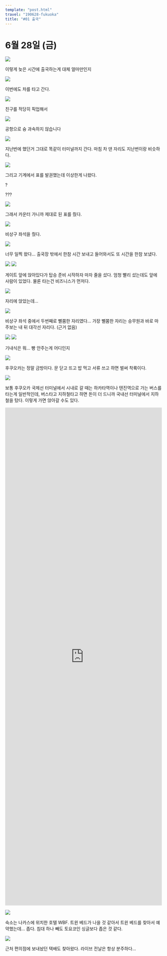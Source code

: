 ```yaml
---
template: "post.html"
travel: "190628-fukuoka"
title: "#01 출국"
---
```


# 6월 28일 (금)

![](/190628-fukuoka/01_01.jpg)

이렇게 늦은 시간에 출국하는게 대체 얼마만인지

![](/190628-fukuoka/01_02.jpg)

이번에도 차를 타고 간다.

![](/190628-fukuoka/01_03.jpg)

친구를 적당히 픽업해서

![](/190628-fukuoka/01_04.jpg)

공항으로 슝
과속하지 않습니다

![](/190628-fukuoka/01_05.jpg)

지난번에 했던거 그대로 똑같이 터미널까지 간다.
마침 차 댄 자리도 지난번이랑 비슷하다.

![](/190628-fukuoka/01_06.jpg)

그리고 기계에서 표를 발권했는데 이상한게 나왔다.

?

???

![](/190628-fukuoka/01_07.jpg)

그래서 카운터 가니까 제대로 된 표를 줬다.

![](/190628-fukuoka/01_08.jpg)

비상구 좌석을 줬다.

![](/190628-fukuoka/01_09.jpg)

너무 일찍 왔다...
출국장 밖에서 한참 시간 보내고 들어와서도 또 시간을 한참 보냈다.

![](/190628-fukuoka/01_10.jpg)
![](/190628-fukuoka/01_11.jpg)

게이트 앞에 앉아있다가 탑승 준비 시작하자 마자 줄을 섰다.
엄청 빨리 섰는데도 앞에 사람이 있었다.
물론 타는건 비즈니스가 먼저다.

![](/190628-fukuoka/01_12.jpg)

자리에 앉았는데...

![](/190628-fukuoka/01_13.jpg)

비상구 좌석 중에서 두번째로 뻘쭘한 자리였다...
가장 뻘쭘한 자리는 승무원과 바로 마주보는 내 뒤 대각선 자리다. (근거 없음)

![](/190628-fukuoka/01_14.jpg)
![](/190628-fukuoka/01_15.jpg)

기내식은 뭐... 빵 안주는게 어디인지

![](/190628-fukuoka/01_16.jpg)

후쿠오카는 정말 금방이다.
문 닫고 뜨고 밥 먹고 서류 쓰고 하면 벌써 착륙이다.

![](/190628-fukuoka/01_17.jpg)

보통 후쿠오카 국제선 터미널에서 시내로 갈 때는 하카타역이나 텐진역으로 가는 버스를 타는게 일반적인데, 버스타고 지하철타고 하면 돈이 더 드니까 국내선 터미널에서 지하철을 탔다.
이렇게 가면 앉아갈 수도 있다.

<iframe src="https://www.google.com/maps/embed?pb=!1m18!1m12!1m3!1d830.8685358064662!2d130.40608993303061!3d33.59300018972683!2m3!1f0!2f0!3f0!3m2!1i1024!2i768!4f13.1!3m3!1m2!1s0x354191c90f0fcd47%3A0x698e0b08bebdb680!2z7Zi47YWUIFdCRiDtm4Tsv6DsmKTsubQg64KY7Lm07Iqk!5e0!3m2!1sko!2skr!4v1564064300086!5m2!1sko!2skr" style="width: 100%; height: 40vh" frameborder="0" allowfullscreen></iframe>

![](/190628-fukuoka/01_18.jpg)

숙소는 나카스에 위치한 호텔 WBF.
트윈 베드가 나을 것 같아서 트윈 베드를 찾아서 예약했는데... 좁다. 침대 하나 빼도 토요코인 싱글보다 좁은 것 같다.

![](/190628-fukuoka/01_19.jpg)

근처 편의점에 보내놨던 택배도 찾아왔다.
라이브 전날은 항상 분주하다...
